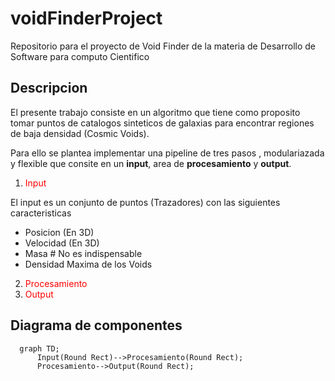 # voidFinderProject
Repositorio para el proyecto de Void Finder de la materia de Desarrollo de Software para computo Cientifico

## Descripcion
El presente trabajo consiste en un algoritmo que tiene como proposito tomar puntos de catalogos sinteticos de galaxias para encontrar regiones de baja densidad (Cosmic Voids).

Para ello se plantea implementar una pipeline de tres pasos , modulariazada y flexible que consite en un **input**, area de **procesamiento** y **output**.

1. <div style='color:red;'>Input</div>
El input es un conjunto de puntos (Trazadores) con las siguientes caracteristicas

- Posicion (En 3D)
- Velocidad (En 3D)
- Masa # No es indispensable
- Densidad Maxima de los Voids

2. <div style='color:red;'>Procesamiento</div>

3. <div style='color:red;'>Output</div>

## Diagrama de componentes
```mermaid
  graph TD;
      Input(Round Rect)-->Procesamiento(Round Rect);
      Procesamiento-->Output(Round Rect);
```
